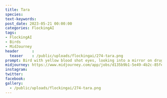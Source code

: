 ```yaml
---
title: Tara
species: 
text-keywords: 
post_date: 2023-05-21 00:00:00
categories: FlockingAI
tags:
- FlockingAI
- Birds
- MidJourney 
header      :
  teaser    : /public/uploads/flockingai/274-tara.png
prompt: Bird with yellow blood shot eyes, looking into a mirror on drugs, scared, fear and loathing, gonzo, manga,
midjourney: https://www.midjourney.com/app/jobs/d135b9b1-5e49-4b2c-85fe-5e8c94e68fe4
instagram: 
twitter: 
facebook: 
gallery: 
  - /public/uploads/flockingai/274-tara.png
---
```


